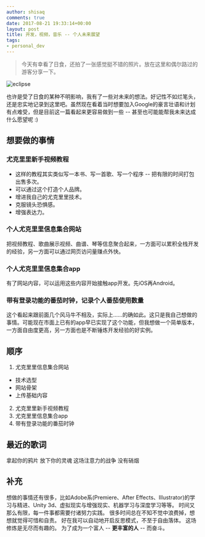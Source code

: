 ```yaml
---
author: shisaq
comments: true
date: 2017-08-21 19:33:14+00:00
layout: post
title: 开发，视频，音乐 -- 个人未来展望
tags:
- personal_dev
---
```


> 今天有幸看了日食，还拍了一张感觉挺不错的照片。放在这里和偶尔路过的游客分享一下。

![eclipse](https://i.loli.net/2017/08/22/599b6f66e95f9.png)

也许是受了日食的某种不明影响，我有了一些对未来的想法。好记性不如烂笔头，还是忠实地记录到这里吧。虽然现在看着当时想要加入Google的豪言壮语和计划有点难受，但是目前这一篇看起来更容易做到一些 -- 甚至也可能能帮我未来达成什么愿望呢 :)

## 想要做的事情

### 尤克里里新手视频教程

* 这样的教程其实类似写一本书、写一首歌、写一个程序 -- 把有限的时间打包出售多次。
* 可以通过这个打造个人品牌。
* 增进我自己的尤克里里技术。
* 克服镜头恐惧感。
* 增强表达力。

### 个人尤克里里信息集合网站

把视频教程、歌曲展示视频、曲谱、琴等信息聚合起来，一方面可以累积全栈开发的经验，另一方面可以通过网页访问量赚点外快。

### 个人尤克里里信息集合app

有了网站内容，可以运用这些内容开始接触app开发。先iOS再Android。

### 带有登录功能的番茄时钟，记录个人番茄使用数量

这个看起来跟前面几个风马牛不相及，实际上……的确如此。这只是我自己想做的事情。可能现在市面上已有的app早已实现了这个功能，但我想做一个简单版本，一方面自由度更高，另一方面也是不断锤炼开发经验的好实例。

## 顺序

1. 尤克里里信息集合网站
 * 技术选型
 * 网站骨架
 * 上传基础内容
2. 尤克里里新手视频教程
3. 尤克里里信息集合app
4. 带有登录功能的番茄时钟

## 最近的歌词

拿起你的鸦片
放下你的灵魂
这场注意力的战争
没有硝烟

## 补充

想做的事情还有很多，比如Adobe系(Premiere、After Effects、Illustrator)的学习与精进、Unity 3d、虚拟现实与增强现实、机器学习与深度学习等等。
时间又那么有限，每一件事都需要付诸努力实践。
很多时间总在不知不觉中浪费掉，想想就觉得可惜和自责。
好在我可以自动地开启反思模式，不至于自由落体。
这场修炼是无尽而有趣的。
为了成为一个富人 -- **更丰富的人** -- 而奋斗。
